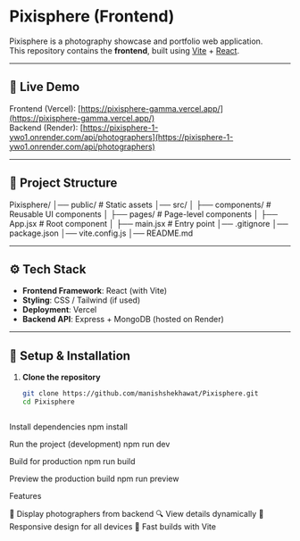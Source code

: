 # Pixisphere (Frontend)

Pixisphere is a photography showcase and portfolio web application.  
This repository contains the **frontend**, built using [Vite](https://vitejs.dev/) + [React](https://react.dev/).

---

## 🚀 Live Demo
Frontend (Vercel): [https://pixisphere-gamma.vercel.app/](https://pixisphere-gamma.vercel.app/)  
Backend (Render): [https://pixisphere-1-ywo1.onrender.com/api/photographers](https://pixisphere-1-ywo1.onrender.com/api/photographers)

---

## 📂 Project Structure
Pixisphere/
│── public/ # Static assets
│── src/
│ ├── components/ # Reusable UI components
│ ├── pages/ # Page-level components
│ ├── App.jsx # Root component
│ ├── main.jsx # Entry point
│── .gitignore
│── package.json
│── vite.config.js
│── README.md





---

## ⚙️ Tech Stack
- **Frontend Framework**: React (with Vite)
- **Styling**: CSS / Tailwind (if used)
- **Deployment**: Vercel
- **Backend API**: Express + MongoDB (hosted on Render)

---

## 🔧 Setup & Installation

1. **Clone the repository**
   ```bash
   git clone https://github.com/manishshekhawat/Pixisphere.git
   cd Pixisphere



Install dependencies
npm install


Run the project (development)
npm run dev


Build for production
npm run build


Preview the production build
npm run preview


Features

📸 Display photographers from backend
🔍 View details dynamically
🎨 Responsive design for all devices
🚀 Fast builds with Vite